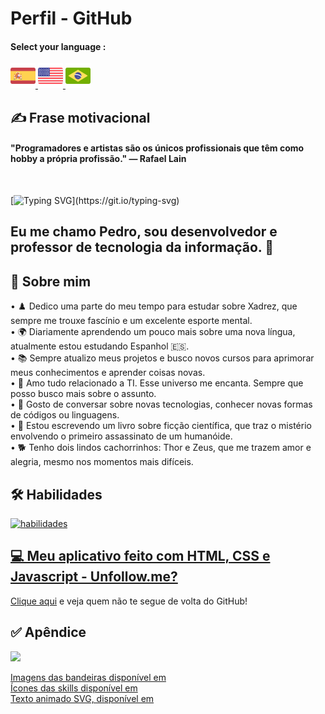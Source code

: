 
# Perfil - GitHub

#### Select your language :

<a href="README.es.md">
    <img src="espanha.png" alt="Bandeira da Espanha" style="width: 40px;">
</a>
<a href="README.en.md">
    <img src="estadosunidos.png" alt="Bandeira dos Estados Unidos" style="width: 40px;">
</a>
<a href="README.md">
    <img src="brasil.png" alt="Bandeira do Brasil" style="width: 40px;">
</a>


## ✍️ Frase motivacional
<div>
    <h4>"Programadores e artistas são os únicos profissionais que têm como hobby a própria profissão." — Rafael Lain</h4><br>
</div>

[![Typing SVG](https://readme-typing-svg.demolab.com?font=Fira+Code&size=35&pause=1000&color=D3D3D3&width=435&lines=Oi%2C+Seja+bem-vindo!!!)](https://git.io/typing-svg)
## Eu me chamo Pedro, sou desenvolvedor e professor de tecnologia da informação. 🖖


## 🚀 Sobre mim


• ♟️ Dedico uma parte do meu tempo para estudar sobre Xadrez, que sempre me trouxe fascínio e um excelente esporte mental. <br> 
• 🌍 Diariamente aprendendo um pouco mais sobre uma nova língua, atualmente estou estudando Espanhol 🇪🇸. <br>
• 📚 Sempre atualizo meus projetos e busco novos cursos para aprimorar meus conhecimentos e aprender coisas novas.<br> 
• 💖 Amo tudo relacionado a TI. Esse universo me encanta. Sempre que posso busco mais sobre o assunto. <br>
• 💬 Gosto de conversar sobre novas tecnologias, conhecer novas formas de códigos ou linguagens. <br>
• 📖 Estou escrevendo um livro sobre ficção científica, que traz o mistério envolvendo o primeiro assassinato de um humanóide. <br>
• 🐕 Tenho dois lindos cachorrinhos: Thor e Zeus, que me trazem amor e alegria, mesmo nos momentos mais difíceis. <br>


## 🛠 Habilidades
<a href="https://skillicons.dev"> <img src="https://skillicons.dev/icons?i=py,js,php,java,c,vue,react,laravel,jquery,bootstrap,sass,mysql,sqlite,git,github,vscode,postman,cypress,html,css,nodejs,npm" alt="habilidades"/>


## 💻 Meu aplicativo feito com HTML, CSS e Javascript - Unfollow.me?
[Clique aqui](https://pedrordcampos.github.io/unfollowme/) e veja quem não te segue de volta do GitHub! 


## ✅ Apêndice

[![](https://visitcount.itsvg.in/api?id=pedrordcampos&label=Visitantes&color=0&icon=4&pretty=false)](https://visitcount.itsvg.in)

[Imagens das bandeiras disponível em](https://br.freepik.com)<br>
[Ícones das skills disponível em](https://skillicons.dev)<br>
[Texto animado SVG, disponível em](https://readme-typing-svg.demolab.com/demo/)




